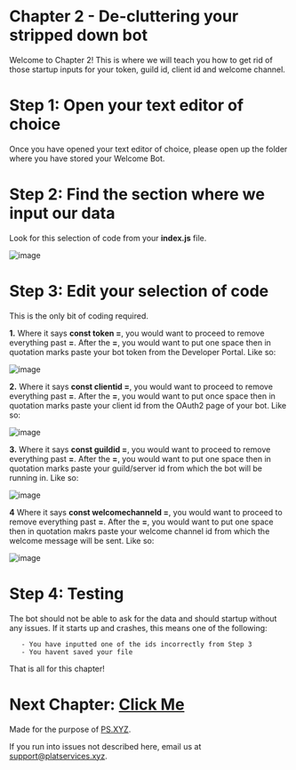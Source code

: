 # Chapter 2 - De-cluttering your stripped down bot

Welcome to Chapter 2!
This is where we will teach you how to get rid of those startup inputs for your token, guild id, client id and welcome channel.

# Step 1: Open your text editor of choice

Once you have opened your text editor of choice, please open up the folder where you have stored your Welcome Bot.

# Step 2: Find the section where we input our data

Look for this selection of code from your **index.js** file.

![image](https://user-images.githubusercontent.com/79745507/147964788-d29c48a2-ac97-49bc-a95c-1966c074fefc.png)

# Step 3: Edit your selection of code

This is the only bit of coding required.

**1.** Where it says **const token =**, you would want to proceed to remove everything past **=**. 
       After the **=**, you would want to put one space then in quotation marks paste your bot token from the Developer Portal. 
       Like so:

   ![image](https://user-images.githubusercontent.com/79745507/147965038-c4ae7b58-78f0-4eed-800a-18b368db03a5.png)

**2.** Where it says **const clientid =**, you would want to proceed to remove everything past **=**.
       After the **=**, you would want to put once space then in quotation marks paste your client id from the OAuth2 page of your bot.
       Like so:

![image](https://user-images.githubusercontent.com/79745507/147979781-868e3925-7d11-4945-a1f0-569212b4baf1.png)

**3.** Where it says **const guildid =**, you would want to proceed to remove everything past **=**.
       After the **=**, you would want to put one space then in quotation marks paste your guild/server id from which the bot will be running in.
       Like so: 

![image](https://user-images.githubusercontent.com/79745507/147980003-beeb5ad5-5698-42c9-80f1-c7a4853f796a.png)

**4** Where it says  **const welcomechanneld =**, you would want to proceed to remove everything past **=**.
      After the **=**, you would want to put one space then in quotation makrs paste your welcome channel id from which the welcome message will be sent.
      Like so:

![image](https://user-images.githubusercontent.com/79745507/147980303-99f7b9cf-c171-444b-9671-11095688dfca.png)

# Step 4: Testing

The bot should not be able to ask for the data and should startup without any issues.
If it starts up and crashes, this means one of the following:

       - You have inputted one of the ids incorrectly from Step 3
       - You havent saved your file

That is all for this chapter!

# Next Chapter: [Click Me](https://github.com/PS-XYZ-Developement/Directory/blob/main/Stripped%20Down%20Bot%20Tutorials/Welcome%20Bot/Chapters/Chapter3.md)
   
Made for the purpose of [PS.XYZ](https://platservices.xyz).

If you run into issues not described here, email us at support@platservices.xyz.
